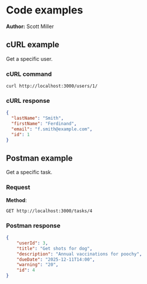 # Code examples

**Author:** Scott Miller

## cURL example

Get a specific user.

### cURL command

```shell
curl http://localhost:3000/users/1/
```

### cURL response

```json
{
  "lastName": "Smith",
  "firstName": "Ferdinand",
  "email": "f.smith@example.com",
  "id": 1
}

```

## Postman example

Get a specific task.

### Request

**Method**:

```shell
GET http://localhost:3000/tasks/4
```

### Postman response

```json
{
    "userId": 3,
    "title": "Get shots for dog",
    "description": "Annual vaccinations for poochy",
    "dueDate": "2025-12-11T14:00",
    "warning": "20",
    "id": 4
}
```
